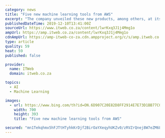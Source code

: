 ```yaml
---
category: news
title: "Five new machine learning tools from AWS"
excerpt: "The company unveiled these new products, among others, at its re:Invent conference in Las Vegas last week, partly in response to the fact that there is a paucity of machine learning tools for developers. According to Matt Wood, VP of AI at AWS, the real value of deep learning will only be unlocked once it’s delivered to a wider community of ..."
publishedDateTime: 2019-12-10T13:41:00Z
sourceUrl: https://www.itweb.co.za/content/lwrKxq3J1j4Mmg1o
ampUrl: https://amp.itweb.co.za/content/lwrKxq3J1j4Mmg1o
cdnAmpUrl: https://amp-itweb-co-za.cdn.ampproject.org/c/s/amp.itweb.co.za/content/lwrKxq3J1j4Mmg1o
type: article
quality: 59
heat: 59
published: false

provider:
  name: ITWeb
  domain: itweb.co.za

topics:
  - AI
  - Machine Learning

images:
  - url: https://www.bing.com/th?id=ON.6D907C20E82D8FF2914E7E73D1BB77C0
    width: 700
    height: 393
    title: "Five new machine learning tools from AWS"

secured: "mn1Tekqhmx5hFJTtHTyhkKrDjf2BirOaYXeqyhUKZv0/zRVZrQnej8W7eZM6LOMFS7Wwx2OR62fHRPNKMuWMzRZQlyiAjWZS15LCMYbVfJ1TJVDrhqUYkG5ZSpGs2paIyssJhsl3uw3jLMsLIDx9RLPRr1Qin20MrNp3IYhFOJoD8bvVoexfelqZ91Ty62WxZtJ6pXBFULSseIJho5EGeOQWbM/gajTo2+6UKXWfXiw2NyuHtJmv8Wp9xZFXiSC4qWm/kIjIB5XTW/jO7nPHPQ==;1IyFpgdogw1bgGLtDus9Sw=="
---
```


